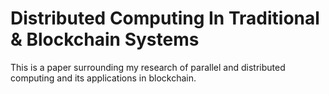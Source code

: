 # Distributed Computing In Traditional & Blockchain Systems

This is a paper surrounding my research of parallel and distributed computing and its applications in blockchain.
